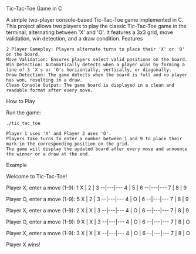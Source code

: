 Tic-Tac-Toe Game in C

A simple two-player console-based Tic-Tac-Toe game implemented in C. This project allows two players to play the classic Tic-Tac-Toe game in the terminal, alternating between 'X' and 'O'. It features a 3x3 grid, move validation, win detection, and a draw condition.
Features

    2 Player Gameplay: Players alternate turns to place their 'X' or 'O' on the board.
    Move Validation: Ensures players select valid positions on the board.
    Win Detection: Automatically detects when a player wins by forming a line of 3 'X's or 'O's horizontally, vertically, or diagonally.
    Draw Detection: The game detects when the board is full and no player has won, resulting in a draw.
    Clean Console Output: The game board is displayed in a clean and readable format after every move.

How to Play

Run the game:

    ./tic_tac_toe

    Player 1 uses 'X' and Player 2 uses 'O'.
    Players take turns to enter a number between 1 and 9 to place their mark in the corresponding position on the grid.
    The game will display the updated board after every move and announce the winner or a draw at the end.

Example

Welcome to Tic-Tac-Toe!

 Player X, enter a move (1-9): 1
  X | 2 | 3
  --|---|---
  4 | 5 | 6
  --|---|---
  7 | 8 | 9

 Player O, enter a move (1-9): 5
  X | 2 | 3
  --|---|---
  4 | O | 6
  --|---|---
  7 | 8 | 9

 Player X, enter a move (1-9): 2
  X | X | 3
  --|---|---
  4 | O | 6
  --|---|---
  7 | 8 | 9

 Player O, enter a move (1-9): 9
  X | X | 3
  --|---|---
  4 | O | 6
  --|---|---
  7 | 8 | O

 Player X, enter a move (1-9): 3
  X | X | X
  --|---|---
  4 | O | 6
  --|---|---
  7 | 8 | O

Player X wins!
